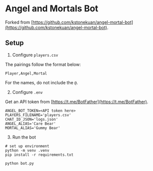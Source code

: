 # Angel and Mortals Bot

Forked from [https://github.com/kstonekuan/angel-mortal-bot](https://github.com/kstonekuan/angel-mortal-bot).

## Setup

1. Configure `players.csv`

The pairings follow the format below:

```
Player,Angel,Mortal
```

For the names, do not include the `@`.

2. Configure `.env`

Get an API token from [https://t.me/BotFather](https://t.me/BotFather).

```
ANGEL_BOT_TOKEN=<API token here>
PLAYERS_FILENAME='players.csv'
CHAT_ID_JSON='logs.json'
ANGEL_ALIAS='Care Bear'
MORTAL_ALIAS='Gummy Bear'
```

3. Run the bot

```
# set up environment
python -m venv .venv
pip install -r requirements.txt

python bot.py
```